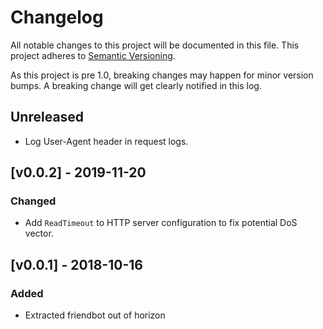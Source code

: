 # Changelog

All notable changes to this project will be documented in this
file.  This project adheres to [Semantic Versioning](http://semver.org/).

As this project is pre 1.0, breaking changes may happen for minor version
bumps.  A breaking change will get clearly notified in this log.

## Unreleased

* Log User-Agent header in request logs.

## [v0.0.2] - 2019-11-20

### Changed

- Add `ReadTimeout` to HTTP server configuration to fix potential DoS vector.

## [v0.0.1] - 2018-10-16

### Added

- Extracted friendbot out of horizon
